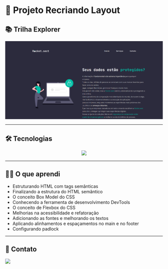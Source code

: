 # 🧠 Projeto Recriando Layout

## 📚 Trilha Explorer

![preview](./.github/preview.png)

---

## 🛠️ Tecnologias

<p align="center">
  <a href="https://skillicons.dev">
    <img src="https://skillicons.dev/icons?i=vscode,figma,html,css,git,github" />
  </a>
</p>

---

## 👨‍🎓 O que aprendi

- Estruturando HTML com tags semânticas
- Finalizando a estrutura do HTML semântico
- O conceito Box Model do CSS
- Conhecendo a ferramenta de desenvolvimento DevTools
- O conceito de Flexbox do CSS
- Melhorias na acessibilidade e refatoração
- Adicionando as fontes e melhorando os textos
- Aplicando alinhamentos e espaçamentos no main e no footer
- Configurando padlock

---

## 📧 Contato

<a href = "mailto:probertos717@gmail.com"><img src="https://img.shields.io/badge/Gmail-D14836?style=for-the-badge&logo=gmail&logoColor=white" target="_blank">